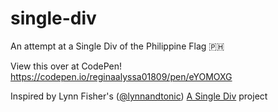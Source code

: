 # single-div
An attempt at a Single Div of the Philippine Flag 🇵🇭

View this over at CodePen!
https://codepen.io/reginaalyssa01809/pen/eYOMOXG

Inspired by Lynn Fisher's ([@lynnandtonic](https://github.com/lynnandtonic)) [A Single Div](https://a.singlediv.com/) project
